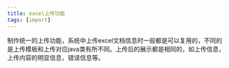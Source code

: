 ```yaml
---
title: excel上传功能
tags: [import]
---
```


制作统一的上传功能，系统中上传excel文档信息时一般都是可以复用的，不同的是上传模板和上传对应java类有所不同。上传后的展示都是相同的，如上传信息，上传内容的明显信息，错误信息等。
